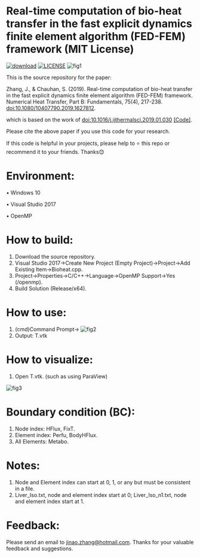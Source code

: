# Real-time computation of bio-heat transfer in the fast explicit dynamics finite element algorithm (FED-FEM) framework (MIT License)
[![download](https://img.shields.io/github/downloads/jinaojakezhang/FEDFEMBioheat/total.svg)](https://github.com/jinaojakezhang/FEDFEMBioheat/releases)
[![LICENSE](https://img.shields.io/github/license/jinaojakezhang/FEDFEMBioheat.svg)](https://github.com/jinaojakezhang/FEDFEMBioheat/blob/master/LICENSE)
![fig1](https://user-images.githubusercontent.com/93865598/147665520-523adb97-a3cb-44da-a6d8-c215250d2167.PNG)

This is the source repository for the paper:

Zhang, J., & Chauhan, S. (2019). Real-time computation of bio-heat transfer in the fast explicit dynamics finite element algorithm (FED-FEM) framework. Numerical Heat Transfer, Part B: Fundamentals, 75(4), 217-238. [doi:10.1080/10407790.2019.1627812](https://www.tandfonline.com/doi/abs/10.1080/10407790.2019.1627812).

which is based on the work of [doi:10.1016/j.ijthermalsci.2019.01.030](https://www.sciencedirect.com/science/article/abs/pii/S1290072918317186) [[Code]](https://github.com/jinaojakezhang/FEDFEM).

Please cite the above paper if you use this code for your research.

If this code is helpful in your projects, please help to :star: this repo or recommend it to your friends. Thanks:blush:
# Environment:
•	Windows 10

•	Visual Studio 2017

•	OpenMP
# How to build:
1.	Download the source repository.
2.	Visual Studio 2017->Create New Project (Empty Project)->Project->Add Existing Item->Bioheat.cpp.
3.	Project->Properties->C/C++->Language->OpenMP Support->Yes (/openmp).
4.	Build Solution (Release/x64).
# How to use:
1.	(cmd)Command Prompt-> ![fig2](https://user-images.githubusercontent.com/93865598/147665523-e279c895-842d-4b30-a33b-5ecd613ce7f0.PNG)
2.	Output: T.vtk
# How to visualize:
1.	Open T.vtk. (such as using ParaView)

![fig3](https://user-images.githubusercontent.com/93865598/147665525-3ca085d7-f090-4124-8beb-6bb43494b321.PNG)
# Boundary condition (BC):
1.	Node index: HFlux, FixT.
2.	Element index: Perfu, BodyHFlux.
3.	All Elements: Metabo.
# Notes:
1.	Node and Element index can start at 0, 1, or any but must be consistent in a file.
2.	Liver_Iso.txt, node and element index start at 0; Liver_Iso_n1.txt, node and element index start at 1.
# Feedback:
Please send an email to jinao.zhang@hotmail.com. Thanks for your valuable feedback and suggestions.
